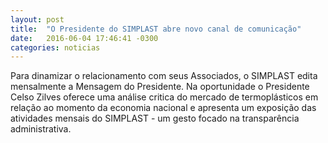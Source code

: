 ```yaml
---
layout: post
title:  "O Presidente do SIMPLAST abre novo canal de comunicação"
date:   2016-06-04 17:46:41 -0300
categories: noticias
---
```



Para dinamizar o relacionamento com seus Associados, o SIMPLAST edita mensalmente a Mensagem do Presidente. Na oportunidade o Presidente Celso Zilves oferece uma análise critica do mercado de termoplásticos em relação ao momento da economia nacional e apresenta um exposição das atividades mensais do SIMPLAST - um gesto focado na transparência administrativa.
